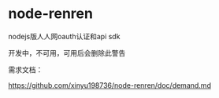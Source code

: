 node-renren
===========

nodejs版人人网oauth认证和api sdk

开发中，不可用，可用后会删除此警告

需求文档：

https://github.com/xinyu198736/node-renren/doc/demand.md